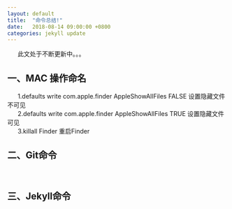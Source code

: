 ```yaml
---
layout: default
title:  "命令总结!"
date:   2018-08-14 09:00:00 +0800
categories: jekyll update
---
```

&nbsp;&nbsp;&nbsp;&nbsp;&nbsp;&nbsp;此文处于不断更新中。。。
<h2>一、MAC 操作命名</h2>
&nbsp;&nbsp;&nbsp;&nbsp;&nbsp;&nbsp;1.defaults write com.apple.finder AppleShowAllFiles FALSE   设置隐藏文件不可见	
<br>&nbsp;&nbsp;&nbsp;&nbsp;&nbsp;&nbsp;2.defaults write com.apple.finder AppleShowAllFiles TRUE   设置隐藏文件可见
<br>&nbsp;&nbsp;&nbsp;&nbsp;&nbsp;&nbsp;3.killall Finder  重启Finder 
<h2>二、Git命令</h2>
&nbsp;&nbsp;&nbsp;&nbsp;&nbsp;&nbsp;
<h2>三、Jekyll命令</h2>
&nbsp;&nbsp;&nbsp;&nbsp;&nbsp;&nbsp;


